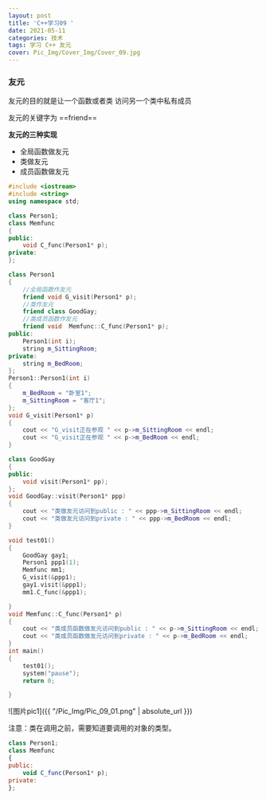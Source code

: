 ```yaml
---
layout: post
title: 'C++学习09 '
date: 2021-05-11
categories: 技术
tags: 学习 C++ 友元
cover: Pic_Img/Cover_Img/Cover_09.jpg
---
```



### 友元

友元的目的就是让一个函数或者类 访问另一个类中私有成员

友元的关键字为  ==friend==



**友元的三种实现**

* 全局函数做友元
* 类做友元
* 成员函数做友元

```c++
#include <iostream>
#include <string>
using namespace std;

class Person1;
class Memfunc
{
public:
	void C_func(Person1* p);
private:
};

class Person1
{
	//全局函数作友元
	friend void G_visit(Person1* p);
	//类作友元
	friend class GoodGay;
	//类成员函数作友元
	friend void  Memfunc::C_func(Person1* p);
public:
	Person1(int i);
	string m_SittingRoom;
private:
	string m_BedRoom;
};
Person1::Person1(int i)
{
	m_BedRoom = "卧室1";
	m_SittingRoom = "客厅1";
};
void G_visit(Person1* p)
{
	cout << "G_visit正在参观 " << p->m_SittingRoom << endl;
	cout << "G_visit正在参观 " << p->m_BedRoom << endl;
}

class GoodGay 
{
public:
	void visit(Person1* pp);
};
void GoodGay::visit(Person1* ppp)
{
	cout << "类做友元访问到public : " << ppp->m_SittingRoom << endl;
	cout << "类做友元访问到private : " << ppp->m_BedRoom << endl;
}

void test01() 
{
	GoodGay gay1;
	Person1 ppp1(1);
	Memfunc mm1;
	G_visit(&ppp1);
	gay1.visit(&ppp1);
	mm1.C_func(&ppp1);

}
void Memfunc::C_func(Person1* p)
{
	cout << "类成员函数做友元访问到public : " << p->m_SittingRoom << endl;
	cout << "类成员函数做友元访问到private : " << p->m_BedRoom << endl;
}
int main() 
{
	test01();
	system("pause");
	return 0;

}

```

![图片pic1]({{ "/Pic_Img/Pic_09_01.png" | absolute_url }})


注意：类在调用之前，需要知道要调用的对象的类型。
		

``` javascript
class Person1;
class Memfunc
{
public:
	void C_func(Person1* p);
private:
};

```